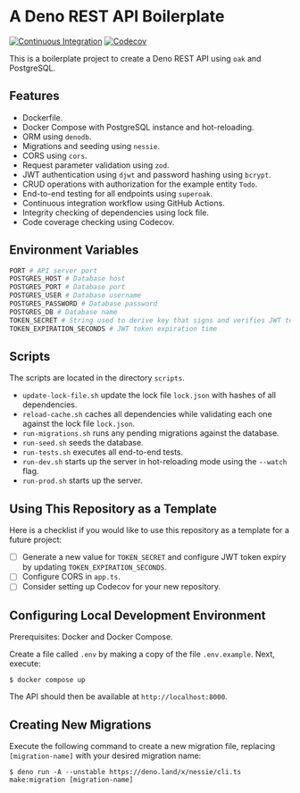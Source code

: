 # A Deno REST API Boilerplate

[![Continuous Integration](https://github.com/nikolajvonholck/deno-rest-api-boilerplate/actions/workflows/continuous-integration.yml/badge.svg)](https://github.com/nikolajvonholck/deno-rest-api-boilerplate)
[![Codecov](https://codecov.io/gh/nikolajvonholck/deno-rest-api-boilerplate/branch/main/graph/badge.svg)](https://codecov.io/gh/nikolajvonholck/deno-rest-api-boilerplate)

This is a boilerplate project to create a Deno REST API using `oak` and
PostgreSQL.

## Features

- Dockerfile.
- Docker Compose with PostgreSQL instance and hot-reloading.
- ORM using `denodb`.
- Migrations and seeding using `nessie`.
- CORS using `cors`.
- Request parameter validation using `zod`.
- JWT authentication using `djwt` and password hashing using `bcrypt`.
- CRUD operations with authorization for the example entity `Todo`.
- End-to-end testing for all endpoints using `superoak`.
- Continuous integration workflow using GitHub Actions.
- Integrity checking of dependencies using lock file.
- Code coverage checking using Codecov.

## Environment Variables

```bash
PORT # API server port
POSTGRES_HOST # Database host
POSTGRES_PORT # Database port
POSTGRES_USER # Database username
POSTGRES_PASSWORD # Database password
POSTGRES_DB # Database name
TOKEN_SECRET # String used to derive key that signs and verifies JWT tokens
TOKEN_EXPIRATION_SECONDS # JWT token expiration time
```

## Scripts

The scripts are located in the directory `scripts`.

- `update-lock-file.sh` update the lock file `lock.json` with hashes of all
  dependencies.
- `reload-cache.sh` caches all dependencies while validating each one against
  the lock file `lock.json`.
- `run-migrations.sh` runs any pending migrations against the database.
- `run-seed.sh` seeds the database.
- `run-tests.sh` executes all end-to-end tests.
- `run-dev.sh` starts up the server in hot-reloading mode using the `--watch`
  flag.
- `run-prod.sh` starts up the server.

## Using This Repository as a Template

Here is a checklist if you would like to use this repository as a template for a
future project:

- [ ] Generate a new value for `TOKEN_SECRET` and configure JWT token expiry by
      updating `TOKEN_EXPIRATION_SECONDS`.
- [ ] Configure CORS in `app.ts`.
- [ ] Consider setting up Codecov for your new repository.

## Configuring Local Development Environment

Prerequisites: Docker and Docker Compose.

Create a file called `.env` by making a copy of the file `.env.example`. Next,
execute:

```shell
$ docker compose up
```

The API should then be available at `http://localhost:8000`.

## Creating New Migrations

Execute the following command to create a new migration file, replacing
`[migration-name]` with your desired migration name:

```shell
$ deno run -A --unstable https://deno.land/x/nessie/cli.ts make:migration [migration-name]
```
